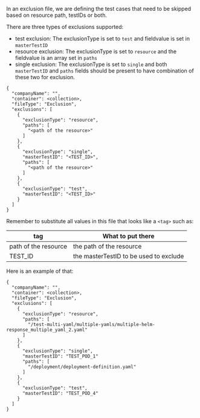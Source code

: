 In an exclusion file, we are defining the test cases that need to be skipped based on resource path, testIDs or both.

There are three types of exclusions supported:

- test exclusion: The exclusionType is set to `test` and fieldvalue is set in `masterTestID`
- resource exclusion: The exclusionType is set to `resource` and the fieldvalue is an array set in `paths`
- single exclusion: The exclusionType is set to `single` and both `masterTestID` and `paths` fields should be present to have combination of these two for exclusion.


```
{
  "companyName": "",
  "container": <collection>,
  "fileType": "Exclusion",
  "exclusions": [
    {
      "exclusionType": "resource",
      "paths": [
        "<path of the resource>"
      ]
    },
    {
      "exclusionType": "single",
      "masterTestID": "<TEST_ID>",
      "paths": [
        "<path of the resource>"
      ]
    },
    {
      "exclusionType": "test",
      "masterTestID": "<TEST_ID>"
    }
  ]
}
```

Remember to substitute all values in this file that looks like a `<tag>` such as:

| tag | What to put there |
|-----|-------------------|
| path of the resource | the path of the resource |
| TEST_ID | the masterTestID to be used to exclude |

Here is an example of that:
```
{
  "companyName": "",
  "container": <collection>,
  "fileType": "Exclusion",
  "exclusions": [
    {
      "exclusionType": "resource",
      "paths": [
        "/test-multi-yaml/multiple-yamls/multiple-helm-response_multiple_yaml_2.yaml"
      ]
    },
    {
      "exclusionType": "single",
      "masterTestID": "TEST_POD_1"
      "paths": [
        "/deployment/deployment-definition.yaml"
      ]
    },
    {
      "exclusionType": "test",
      "masterTestID": "TEST_POD_4"
    }
  ]
}
```
